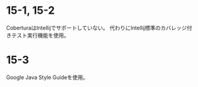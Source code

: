 # 15-1, 15-2
CoberturaはIntellijでサポートしていない。
代わりにIntellij標準のカバレッジ付きテスト実行機能を使用。

# 15-3
Google Java Style Guideを使用。

